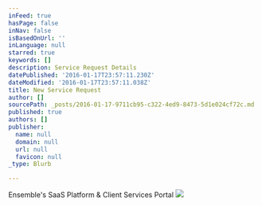 ```yaml
---
inFeed: true
hasPage: false
inNav: false
isBasedOnUrl: ''
inLanguage: null
starred: true
keywords: []
description: Service Request Details
datePublished: '2016-01-17T23:57:11.230Z'
dateModified: '2016-01-17T23:57:11.038Z'
title: New Service Request
author: []
sourcePath: _posts/2016-01-17-9711cb95-c322-4ed9-8473-5d1e024cf72c.md
published: true
authors: []
publisher:
  name: null
  domain: null
  url: null
  favicon: null
_type: Blurb

---
```

Ensemble's SaaS Platform & Client Services Portal
![](https://s3-us-west-2.amazonaws.com/the-grid-img/p/b0bfe59fbb41100036f3a34ff42b18e4accb976a.png)